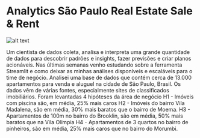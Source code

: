 # Analytics São Paulo Real Estate Sale & Rent
![alt text](https://p7z2w8n8.rocketcdn.me/wp-content/uploads/2021/03/comprar-casa-ou-alugar-pros-e-contras-das-duas-alternativas.jpg)

Um cientista de dados coleta, analisa e interpreta uma grande quantidade de dados para descobrir padrões e insights, fazer previsões e criar planos acionáveis. 
Nas últimas semanas venho estudando sobre a ferramenta Streamlit e como deixar as minhas análises disponíveis e escaláveis para o time de negócio.
Analisei uma base de dados que contém cerca de 13.000 apartamentos para venda e aluguel na cidade de São Paulo, Brasil. Os dados vêm de várias fontes, especialmente sites de classificados imobiliários.
Foram levantadas 4 hipóteses da área de negócio
H1 - Imóveis com piscina são, em média, 25% mais caros
H2 - Imóveis do bairro Vila Madalena, são em média, 30% mais baratos que o bairro de Moema.
H3 - Apartamentos de 100m no bairro do Brooklin, são em média, 50% mais baratos que na Vila Olímpia
H4 - Apartamentos de 3 quartos no bairro de pinheiros, são em média, 25% mais caros que no bairro do Morumbi.
